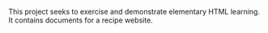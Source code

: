 This project seeks to exercise and demonstrate elementary HTML learning. It contains documents for a recipe website.
